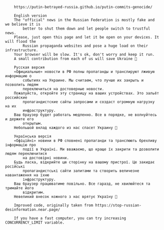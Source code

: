         https://putin-betrayed-russia.github.io/putin-commits-genocide/

        English version
        The "official" news in the Russian Federation is mostly fake and we believe it is
            better to shut them down and let people switch to trustful news.
        Please, just open this page and let it be open on your devices. It will flood the
            Russian propaganda websites and pose a huge load on their infrastructure.
        Your browser will be slow. It's ok, don't worry and keep it run.
        A small contribution from each of us will save Ukraine 🙏
      
        Русская версия
        «Официальные» новости в РФ полны пропаганды и транслируют лживую информацию о
            событиях на Украине. Мы считаем, что лучше их закрыть и позволить людям
            переключиться на достоверные новости.
        Пожалуйста, откройте эту страницу на ваших устройствах. Это зальёт российские
            пропагандистские сайты запросами и создаст огромную нагрузку на их
            инфраструктуру.
        Ваш браузер будет работать медленно. Все в порядке, не волнуйтесь и держите его
            открытым.
        Небольшой вклад каждого из нас спасет Украину 🙏
      
        Українська версія
        «Офіційні» новини в РФ сповнені пропаганди та транслюють брехливу інформацію про
            події в Україні. Ми вважаємо, що краще їх закрити та дозволити людям переключитися
            на достовірні новини.
        Будь ласка, відкрийте цю сторінку на вашому пристрої. Це закидає російські
            пропагандистські сайти запитами та створить величезне навантаження на їхню
            інфраструктуру.
        Ваш браузер працюватиме повільно. Все гаразд, не хвилюйтеся та тримайте його
            відкритим.
        Невеликий внесок кожного з нас врятує Україну 🙏

        Improved code, originally taken from https://stop-russian-desinformation.near.page/

        If you have a fast computer, you can try increasing CONCURRENCY_LIMIT variable.
